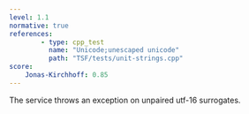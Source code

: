 ```yaml
---
level: 1.1
normative: true
references:
        - type: cpp_test
          name: "Unicode;unescaped unicode"
          path: "TSF/tests/unit-strings.cpp"
score:
    Jonas-Kirchhoff: 0.85
---
```


The service throws an exception on unpaired utf-16 surrogates.